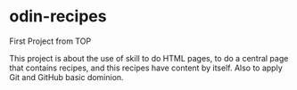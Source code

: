 # odin-recipes
First Project from TOP

This project is about the use of skill to do
HTML pages, to do a central page that contains
recipes, and this recipes have content by itself.
Also to apply Git and GitHub basic dominion.
